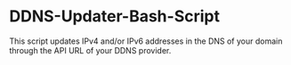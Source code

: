 # DDNS-Updater-Bash-Script
This script updates IPv4 and/or IPv6 addresses in the DNS of your domain through the API URL of your DDNS provider.
